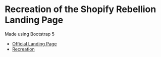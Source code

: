 # Recreation of the Shopify Rebellion Landing Page
Made using Bootstrap 5

- [Official Landing Page](https://shopifyrebellion.gg/)
- [Recreation](http://aar0m.github.io/shopifyrebel-bootstrap)